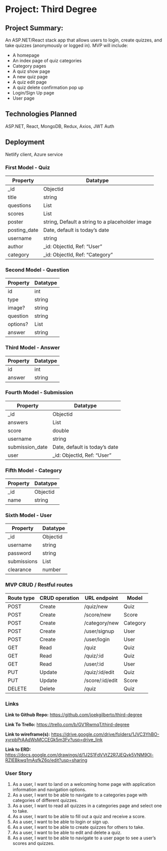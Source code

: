# Project:  Third Degree

## Project Summary:
An ASP.NET/React stack app that allows users to login, create quizzes, and take quizzes (anonymously or logged in).  MVP will include:
- A homepage
- An index page of quiz categories
- Category pages
- A quiz show page
- A new quiz page
- A quiz edit page
- A quiz delete confirmation pop up
- Login/Sign Up page
- User page

## Technologies Planned
ASP.NET, React, MongoDB, Redux, Axios, JWT Auth

## Deployment
Netlify client, Azure service

### First Model - Quiz
| Property     | Datatype                                        |
| ------------ | ----------------------------------------------- |
| _id          | Objectid                                        |
| title        | string                                          |
| questions    | List<Question>                                  |
| scores       | List<Score>                                     |
| poster       | string, Default a string to a placeholder image |
| posting_date | Date, default is today’s date                   |
| username     | string                                          |
| author       | _id: ObjectId, Ref: “User”                      |
| category     | _id: ObjectId, Ref: “Category”                  |

### Second Model - Question
| Property | Datatype     |
| -------- | ------------ |
| id       | int          |
| type     | string       |
| image?   | string       |
| question | string       |
| options? | List<string> |
| answer   | string       |

### Third Model - Answer
| Property | Datatype |
| -------- | -------- |
| id       | int      |
| answer   | string   |

### Fourth Model - Submission
| Property        | Datatype                      |
| --------------- | ----------------------------- |
| _id             | Objectid                      |
| answers         | List<Answer>                  |
| score           | double                        |
| username        | string                        |
| submission_date | Date, default is today’s date |
| user            | _id: ObjectId, Ref: “User”    |

### Fifth Model - Category
| Property | Datatype |
| -------- | -------- |
| _id      | Objectid |
| name     | string   |

### Sixth Model - User
| Property    | Datatype         |
| ----------- | ---------------- |
| _id         | Objectid         |
| username    | string           |
| password    | string           |
| submissions | List<Submission> |
| clearance   | number           |

### MVP CRUD / Restful routes
| Route type | CRUD operation | URL endpoint    | Model    |
| ---------- | -------------- | --------------- | -------- |
| POST       | Create         | /quiz/new       | Quiz     |
| POST       | Create         | /score/new      | Score    |
| POST       | Create         | /category/new   | Category |
| POST       | Create         | /user/signup    | User     |
| POST       | Create         | /user/login     | User     |
| GET        | Read           | /quiz           | Quiz     |
| GET        | Read           | /quiz/:id       | Quiz     |
| GET        | Read           | /user/:id       | User     |
| PUT        | Update         | /quiz/:id/edit  | Quiz     |
| PUT        | Update         | /score/:id/edit | Score    |
| DELETE     | Delete         | /quiz           | Quiz     |

### Links
**Link to Github Repo:** https://github.com/joekgilberto/third-degree 

**Link To Trello:** https://trello.com/b/GV1RwmqT/third-degree 

**Link to wireframe(s):** https://drive.google.com/drive/folders/1JVC3YhBO-xyrpbPrAAdWsMCCEGk5m3Fv?usp=drive_link 

**Link to ERD:** https://docs.google.com/drawings/d/1J2S1FdVVtZ2R7JEQvk5VNM9Ol-RZIEBkwq1mAsfkZ6o/edit?usp=sharing 

### User Story
1. As a user, I want to land on a welcoming home page with application information and navigation options.
2. As a user, I want to be able to navigate to a categories page with categories of different quizzes.
3. As a user, I want to read all quizzes in a categories page and select one to take.
4. As a user, I want to be able to fill out a quiz and receive a score.
5. As a user, I want to be able to login or sign up.
6. As a user, I want to be able to create quizzes for others to take.
7. As a user, I want to be able to edit and delete a quiz.
8. As a user, I want to be able to navigate to a user page to see a user’s scores and quizzes.
